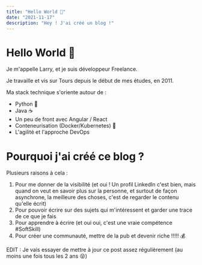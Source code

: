 ```yaml
---
title: "Hello World 👋"
date: "2021-11-17"
description: "Hey ! J'ai créé un blog !"
---
```

# Hello World 👋

Je m'appelle Larry, et je suis développeur Freelance.

Je travaille et vis sur Tours depuis le début de mes études, en 2011.

Ma stack technique s'oriente autour de :
* Python 🐍
* Java ☕
* Un peu de front avec Angular / React
* Conteneurisation (Docker/Kubernetes) 🐳
* L'agilité et l'approche DevOps

# Pourquoi j'ai créé ce blog ?

Plusieurs raisons à cela : 
1. Pour me donner de la visibilité (et oui ! Un profil LinkedIn c'est bien, mais quand on veut en savoir plus sur la personne, et surtout de façon asynchrone, la meilleure des choses, c'est de regarder le contenu qu'elle écrit)
2. Pour pouvoir écrire sur des sujets qui m'intéressent et garder une trace de ce que je fais
3. Pour apprendre à écrire (et oui oui, c'est une vraie compétence #SoftSkill)
4. Pour créer une communauté, mettre de la pub et devenir riche !!!!! 💰

EDIT : Je vais essayer de mettre à jour ce post assez régulièrement (au moins une fois tous les 2 ans 😝)
